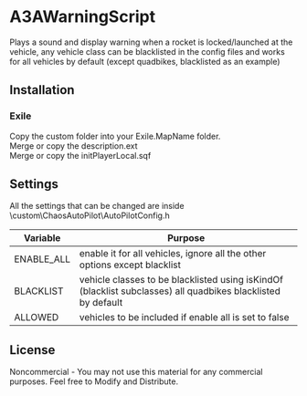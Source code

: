 # A3AWarningScript
Plays a sound and display warning when a rocket is locked/launched at the vehicle, any vehicle class can be blacklisted in the config files and works for all vehicles by default (except quadbikes, blacklisted as an example)

## Installation
### Exile
Copy the custom folder into your Exile.MapName folder.  
Merge or copy the description.ext  
Merge or copy the initPlayerLocal.sqf  

  
## Settings
All the settings that can be changed are inside \custom\ChaosAutoPilot\AutoPilotConfig.h
<br />

| Variable      | Purpose |
|---------------|---------|
| ENABLE_ALL | enable it for all vehicles, ignore all the other options except blacklist |
| BLACKLIST | vehicle classes to be blacklisted using isKindOf (blacklist subclasses) all quadbikes blacklisted by default |
| ALLOWED | vehicles to be included if enable all is set to false |


## License
Noncommercial - You may not use this material for any commercial purposes. 
Feel free to Modify and Distribute.
